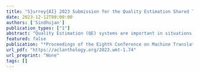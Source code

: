 ```yaml
---
title: "S}urrey{AI} 2023 Submission for the Quality Estimation Shared Task"
date: 2023-12-12T00:00:00
authors: ['Sindhujan']
publication_types: ["1"]
abstract: "Quality Estimation (QE) systems are important in situations where it is necessary to assess the quality of translations, but there is no reference available. This paper describes the approach adopted by the SurreyAI team for addressing the Sentence-Level Direct Assessment shared task in WMT23. The proposed approach builds upon the TransQuest framework, exploring various autoencoder pre-trained language models within the MonoTransQuest architecture using single and ensemble settings. The autoencoder pre-trained language models employed in the proposed systems are XLMV, InfoXLM-large, and XLMR-large. The evaluation utilizes Spearman and Pearson correlation coefficients, assessing the relationship between machine-predicted quality scores and human judgments for 5 language pairs (English-Gujarati, English-Hindi, English-Marathi, English-Tamil and English-Telugu). The MonoTQ-InfoXLM-large approach emerges as a robust strategy, surpassing all other individual models proposed in this study by significantly improving over the baseline for the majority of the language pairs."
featured: false
publication: "*Proceedings of the Eighth Conference on Machine Translation*"
url_pdf: "https://aclanthology.org/2023.wmt-1.74"
url_preprint: "None"
tags: []
---
```

